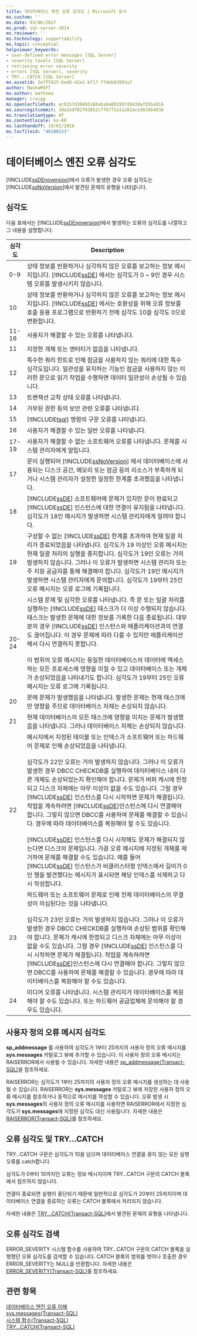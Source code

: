 ```yaml
---
title: 데이터베이스 엔진 오류 심각도 | Microsoft 문서
ms.custom: ''
ms.date: 03/06/2017
ms.prod: sql-server-2014
ms.reviewer: ''
ms.technology: supportability
ms.topic: conceptual
helpviewer_keywords:
- user-defined error messages [SQL Server]
- severity levels [SQL Server]
- retrieving error severity
- errors [SQL Server], severity
- TRY...CATCH [SQL Server]
ms.assetid: 3e7f5925-6edd-42e1-bf17-f7deb03993a7
author: MashaMSFT
ms.author: mathoma
manager: craigg
ms.openlocfilehash: ec0157d30495166aba0a001997d843dafb5ba916
ms.sourcegitcommit: 3da2edf82763852cff6772a1a282ace3034b4936
ms.translationtype: HT
ms.contentlocale: ko-KR
ms.lasthandoff: 10/02/2018
ms.locfileid: "48180153"
---
```

# <a name="database-engine-error-severities"></a>데이터베이스 엔진 오류 심각도
  [!INCLUDE[ssDEnoversion](../../includes/ssdenoversion-md.md)]에서 오류가 발생한 경우 오류 심각도는 [!INCLUDE[ssNoVersion](../../includes/ssnoversion-md.md)]에서 발견된 문제의 유형을 나타냅니다.  
  
## <a name="levels-of-severity"></a>심각도  
 다음 표에서는 [!INCLUDE[ssDEnoversion](../../includes/ssdenoversion-md.md)]에서 발생하는 오류의 심각도를 나열하고 그 내용을 설명합니다.  
  
|심각도|Description|  
|--------------------|-----------------|  
|0-9|상태 정보를 반환하거나 심각하지 않은 오류를 보고하는 정보 메시지입니다. [!INCLUDE[ssDE](../../includes/ssde-md.md)] 에서는 심각도가 0 ~ 9인 경우 시스템 오류를 발생시키지 않습니다.|  
|10|상태 정보를 반환하거나 심각하지 않은 오류를 보고하는 정보 메시지입니다. [!INCLUDE[ssDE](../../includes/ssde-md.md)] 에서는 호환성을 위해 오류 정보를 호출 응용 프로그램으로 반환하기 전에 심각도 10을 심각도 0으로 변환합니다.|  
|11-16|사용자가 해결할 수 있는 오류를 나타냅니다.|  
|11|지정한 개체 또는 엔터티가 없음을 나타냅니다.|  
|12|특수한 쿼리 힌트로 인해 잠금을 사용하지 않는 쿼리에 대한 특수 심각도입니다. 일관성을 유지하는 기능인 잠금을 사용하지 않는 이러한 문으로 읽기 작업을 수행하면 데이터 일관성이 손상될 수 있습니다.|  
|13|트랜잭션 교착 상태 오류를 나타냅니다.|  
|14|거부된 권한 등의 보안 관련 오류를 나타냅니다.|  
|15|[!INCLUDE[tsql](../../includes/tsql-md.md)] 명령의 구문 오류를 나타냅니다.|  
|16|사용자가 해결할 수 있는 일반 오류를 나타냅니다.|  
|17-19|사용자가 해결할 수 없는 소프트웨어 오류를 나타냅니다. 문제를 시스템 관리자에게 알립니다.|  
|17|문이 실행되어 [!INCLUDE[ssNoVersion](../../includes/ssnoversion-md.md)] 에서 데이터베이스에 사용되는 디스크 공간, 메모리 또는 잠금 등의 리소스가 부족하게 되거나 시스템 관리자가 설정한 일정한 한계를 초과했음을 나타냅니다.|  
|18|[!INCLUDE[ssDE](../../includes/ssde-md.md)] 소프트웨어에 문제가 있지만 문이 완료되고 [!INCLUDE[ssDE](../../includes/ssde-md.md)] 인스턴스에 대한 연결이 유지됨을 나타냅니다. 심각도가 18인 메시지가 발생하면 시스템 관리자에게 알려야 합니다.|  
|19|구성할 수 없는 [!INCLUDE[ssDE](../../includes/ssde-md.md)] 한계를 초과하여 현재 일괄 처리가 종료되었음을 나타냅니다. 심각도가 19 이상인 오류 메시지는 현재 일괄 처리의 실행을 중지합니다. 심각도가 19인 오류는 거의 발생하지 않습니다. 그러나 이 오류가 발생하면 시스템 관리자 또는 주 지원 공급자를 통해 해결해야 합니다. 심각도가 19인 메시지가 발생하면 시스템 관리자에게 문의합니다. 심각도가 19부터 25인 오류 메시지는 오류 로그에 기록됩니다.|  
|20-24|시스템 문제 및 심각한 오류를 나타냅니다. 즉 문 또는 일괄 처리를 실행하는 [!INCLUDE[ssDE](../../includes/ssde-md.md)] 태스크가 더 이상 수행되지 않습니다. 태스크는 발생한 문제에 대한 정보를 기록한 다음 종료됩니다. 대부분의 경우 [!INCLUDE[ssDE](../../includes/ssde-md.md)] 인스턴스와 애플리케이션과의 연결도 끊어집니다. 이 경우 문제에 따라 다를 수 있지만 애플리케이션에서 다시 연결하지 못합니다.<br /><br /> 이 범위의 오류 메시지는 동일한 데이터베이스의 데이터에 액세스하는 모든 프로세스에 영향을 미칠 수 있고 데이터베이스 또는 개체가 손상되었음을 나타내기도 합니다. 심각도가 19부터 25인 오류 메시지는 오류 로그에 기록됩니다.|  
|20|문에 문제가 발생했음을 나타냅니다. 발생한 문제는 현재 태스크에만 영향을 주므로 데이터베이스 자체는 손상되지 않습니다.|  
|21|현재 데이터베이스의 모든 태스크에 영향을 미치는 문제가 발생했음을 나타냅니다. 그러나 데이터베이스 자체는 손상되지 않습니다.|  
|22|메시지에서 지정된 테이블 또는 인덱스가 소프트웨어 또는 하드웨어 문제로 인해 손상되었음을 나타냅니다.<br /><br /> 심각도가 22인 오류는 거의 발생하지 않습니다. 그러나 이 오류가 발생한 경우 DBCC CHECKDB를 실행하여 데이터베이스 내의 다른 개체도 손상되었는지 확인해야 합니다. 문제가 버퍼 캐시에 한정되고 디스크 자체에는 아무 이상이 없을 수도 있습니다. 그럴 경우 [!INCLUDE[ssDE](../../includes/ssde-md.md)] 인스턴스를 다시 시작하면 문제가 해결됩니다. 작업을 계속하려면 [!INCLUDE[ssDE](../../includes/ssde-md.md)]인스턴스에 다시 연결해야 합니다. 그렇지 않으면 DBCC를 사용하여 문제를 해결할 수 있습니다. 경우에 따라 데이터베이스를 복원해야 할 수도 있습니다.<br /><br /> [!INCLUDE[ssDE](../../includes/ssde-md.md)] 인스턴스를 다시 시작해도 문제가 해결되지 않는다면 디스크의 문제입니다. 가끔 오류 메시지에 지정된 개체를 제거하여 문제를 해결할 수도 있습니다. 예를 들어 [!INCLUDE[ssDE](../../includes/ssde-md.md)] 인스턴스가 비클러스터형 인덱스에서 길이가 0인 행을 발견했다는 메시지가 표시되면 해당 인덱스를 삭제하고 다시 작성합니다.|  
|23|하드웨어 또는 소프트웨어 문제로 인해 전체 데이터베이스의 무결성이 의심된다는 것을 나타냅니다.<br /><br /> 심각도가 23인 오류는 거의 발생하지 않습니다. 그러나 이 오류가 발생한 경우 DBCC CHECKDB를 실행하여 손상된 범위를 확인해야 합니다. 문제가 캐시에 한정되고 디스크 자체에는 아무 이상이 없을 수도 있습니다. 그럴 경우 [!INCLUDE[ssDE](../../includes/ssde-md.md)] 인스턴스를 다시 시작하면 문제가 해결됩니다. 작업을 계속하려면 [!INCLUDE[ssDE](../../includes/ssde-md.md)]인스턴스에 다시 연결해야 합니다. 그렇지 않으면 DBCC를 사용하여 문제를 해결할 수 있습니다. 경우에 따라 데이터베이스를 복원해야 할 수도 있습니다.|  
|24|미디어 오류를 나타냅니다. 시스템 관리자가 데이터베이스를 복원해야 할 수도 있습니다. 또는 하드웨어 공급업체에 문의해야 할 경우도 있습니다.|  
  
## <a name="user-defined-error-message-severity"></a>사용자 정의 오류 메시지 심각도  
 **sp_addmessage** 를 사용하여 심각도가 1부터 25까지의 사용자 정의 오류 메시지를 **sys.messages** 카탈로그 뷰에 추가할 수 있습니다. 이 사용자 정의 오류 메시지는 RAISERROR에서 사용될 수 있습니다. 자세한 내용은 [sp_addmessage&#40;Transact-SQL&#41;](/sql/relational-databases/system-stored-procedures/sp-addmessage-transact-sql)을 참조하세요.  
  
 RAISERROR는 심각도가 1부터 25까지의 사용자 정의 오류 메시지를 생성하는 데 사용될 수 있습니다. RAISERROR는 **sys.messages** 카탈로그 뷰에 저장된 사용자 정의 오류 메시지를 참조하거나 동적으로 메시지를 작성할 수 있습니다. 오류 발생 시 **sys.messages**의 사용자 정의 오류 메시지를 사용하면 RAISERROR에서 지정한 심각도가 **sys.messages**에 지정된 심각도 대신 사용됩니다. 자세한 내용은 [RAISERROR&#40;Transact-SQL&#41;](/sql/t-sql/language-elements/raiserror-transact-sql)를 참조하세요.  
  
## <a name="error-severity-and-trycatch"></a>오류 심각도 및 TRY…CATCH  
 TRY…CATCH 구문은 심각도가 10을 넘으며 데이터베이스 연결을 끊지 않는 모든 실행 오류를 catch합니다.  
  
 심각도가 0부터 10까지인 오류는 정보 메시지이며 TRY…CATCH 구문의 CATCH 블록에서 점프하지 않습니다.  
  
 연결이 종료되면 실행이 중단되기 때문에 일반적으로 심각도가 20부터 25까지이며 데이터베이스 연결을 종료하는 오류는 CATCH 블록에서 처리되지 않습니다.  
  
 자세한 내용은 [TRY...CATCH&#40;Transact-SQL&#41;](/sql/t-sql/language-elements/try-catch-transact-sql)에서 발견된 문제의 유형을 나타냅니다.  
  
## <a name="retrieving-error-severity"></a>오류 심각도 검색  
 ERROR_SEVERITY 시스템 함수를 사용하여 TRY…CATCH 구문의 CATCH 블록을 실행했던 오류 심각도를 검색할 수 있습니다. CATCH 블록의 범위를 벗어나 호출한 경우 ERROR_SEVERITY는 NULL을 반환합니다. 자세한 내용은 [ERROR_SEVERITY&#40;Transact-SQL&#41;](/sql/t-sql/functions/error-severity-transact-sql)를 참조하세요.  
  
## <a name="see-also"></a>관련 항목  
 [데이터베이스 엔진 오류 이해](../native-client-ole-db-errors/errors.md)   
 [sys.messages&#40;Transact-SQL&#41;](/sql/relational-databases/system-catalog-views/messages-for-errors-catalog-views-sys-messages)   
 [시스템 함수&#40;Transact-SQL&#41;](/sql/t-sql/functions/system-functions-transact-sql)   
 [TRY...CATCH&#40;Transact-SQL&#41;](/sql/t-sql/language-elements/try-catch-transact-sql)  
  
  
